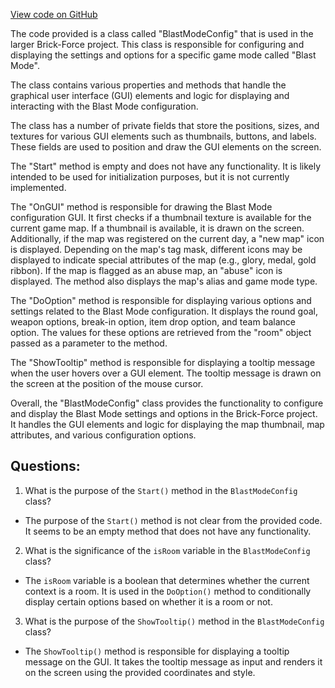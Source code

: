 [View code on GitHub](https://github.com/TieHaxJan/Brick-Force/Assembly-CSharp\BlastModeConfig.cs)

The code provided is a class called "BlastModeConfig" that is used in the larger Brick-Force project. This class is responsible for configuring and displaying the settings and options for a specific game mode called "Blast Mode". 

The class contains various properties and methods that handle the graphical user interface (GUI) elements and logic for displaying and interacting with the Blast Mode configuration. 

The class has a number of private fields that store the positions, sizes, and textures for various GUI elements such as thumbnails, buttons, and labels. These fields are used to position and draw the GUI elements on the screen. 

The "Start" method is empty and does not have any functionality. It is likely intended to be used for initialization purposes, but it is not currently implemented. 

The "OnGUI" method is responsible for drawing the Blast Mode configuration GUI. It first checks if a thumbnail texture is available for the current game map. If a thumbnail is available, it is drawn on the screen. Additionally, if the map was registered on the current day, a "new map" icon is displayed. Depending on the map's tag mask, different icons may be displayed to indicate special attributes of the map (e.g., glory, medal, gold ribbon). If the map is flagged as an abuse map, an "abuse" icon is displayed. The method also displays the map's alias and game mode type. 

The "DoOption" method is responsible for displaying various options and settings related to the Blast Mode configuration. It displays the round goal, weapon options, break-in option, item drop option, and team balance option. The values for these options are retrieved from the "room" object passed as a parameter to the method. 

The "ShowTooltip" method is responsible for displaying a tooltip message when the user hovers over a GUI element. The tooltip message is drawn on the screen at the position of the mouse cursor. 

Overall, the "BlastModeConfig" class provides the functionality to configure and display the Blast Mode settings and options in the Brick-Force project. It handles the GUI elements and logic for displaying the map thumbnail, map attributes, and various configuration options.
## Questions: 
 1. What is the purpose of the `Start()` method in the `BlastModeConfig` class?
- The purpose of the `Start()` method is not clear from the provided code. It seems to be an empty method that does not have any functionality.

2. What is the significance of the `isRoom` variable in the `BlastModeConfig` class?
- The `isRoom` variable is a boolean that determines whether the current context is a room. It is used in the `DoOption()` method to conditionally display certain options based on whether it is a room or not.

3. What is the purpose of the `ShowTooltip()` method in the `BlastModeConfig` class?
- The `ShowTooltip()` method is responsible for displaying a tooltip message on the GUI. It takes the tooltip message as input and renders it on the screen using the provided coordinates and style.